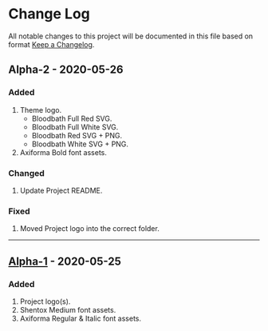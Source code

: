 # Change Log
All notable changes to this project will be documented in this file based on format [Keep a Changelog](https://keepachangelog.com/).

## Alpha-2 - 2020-05-26
### Added
1. Theme logo.
   - Bloodbath Full Red SVG.
   - Bloodbath Full White SVG.
   - Bloodbath Red SVG + PNG.
   - Bloodbath White SVG + PNG.
2. Axiforma Bold font assets.
### Changed
1. Update Project README.
### Fixed
1. Moved Project logo into the correct folder.

---

## [Alpha-1](https://github.com/dreams137/daydream/releases/tag/alpha-1) - 2020-05-25
### Added
1. Project logo(s).
2. Shentox Medium font assets.
3. Axiforma Regular & Italic font assets.
